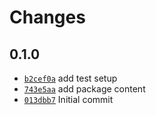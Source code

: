 # Changes

## 0.1.0

- [`b2cef0a`](https://github.com/offen/l10nify/commit/b2cef0a825c6c8f7b9beb19438f61c83521f5e76)
  add test setup
- [`743e5aa`](https://github.com/offen/l10nify/commit/743e5aa521ce917581b3c3430c67cd2cca28e7b8)
  add package content
- [`013dbb7`](https://github.com/offen/l10nify/commit/013dbb72c15a1c18adc3e5ce846ebd94dada98a0)
  Initial commit
